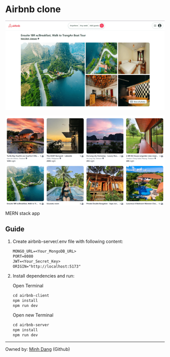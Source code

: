 # Airbnb clone

![airbnb clone](airbnb-client/public/desc-main.png)

![airbnb clone](airbnb-client/public/desc.png)

MERN stack app

## Guide

1. Create airbnb-server/.env file with following content:

   ```
   MONGO_URL=<Your_MongoDB_URL>
   PORT=8080
   JWT=<Your_Secret_Key>
   ORIGIN="http://localhost:5173"
   ```

2. Install dependencies and run:

   Open Terminal

   ```
   cd airbnb-client
   npm install
   npm run dev
   ```

   Open new Terminal

   ```
   cd airbnb-server
   npm install
   npm run dev
   ```

---

Owned by: [Minh Dang](https://github.com/lenhutminhdang) (Github)
